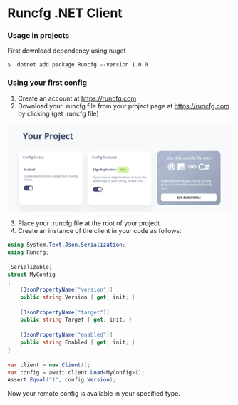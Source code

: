 # Runcfg .NET Client

### Usage in projects

First download dependency using nuget
```shell
$  dotnet add package Runcfg --version 1.0.0
```

### Using your first config

1. Create an account at https://runcfg.com
2. Download your .runcfg file from your project page at https://runcfg.com by clicking (get .runcfg file)

![](https://raw.githubusercontent.com/runcfg/runcfg-net/main/runcfg.png)

3. Place your .runcfg file at the root of your project
4. Create an instance of the client in your code as follows:

```csharp
using System.Text.Json.Serialization;
using Runcfg;

[Serializable]
struct MyConfig
{
    [JsonPropertyName("version")]
    public string Version { get; init; }
    
    [JsonPropertyName("target")]
    public string Target { get; init; }
    
    [JsonPropertyName("enabled")]
    public string Enabled { get; init; }
} 

var client = new Client();
var config = await client.Load<MyConfig>();
Assert.Equal("1", config.Version);
```

Now your remote config is available in your specified type.